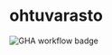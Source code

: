 # ohtuvarasto

![GHA workflow badge](https://github.com/gabriellakodra/ohtuvarasto/actions/workflows/CI/badge.svg)
